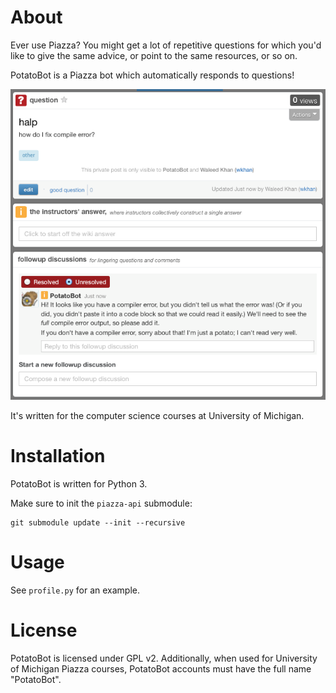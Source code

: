 # About

Ever use Piazza? You might get a lot of repetitive questions for which you'd
like to give the same advice, or point to the same resources, or so on.

PotatoBot is a Piazza bot which automatically responds to questions!

![PotatoBot comments on my compiler error](media/potatobot-compile-error.png)

It's written for the computer science courses at University of Michigan.

# Installation

PotatoBot is written for Python 3.

Make sure to init the `piazza-api` submodule:

```
git submodule update --init --recursive
```

# Usage

See `profile.py` for an example.

# License

PotatoBot is licensed under GPL v2. Additionally, when used for University of
Michigan Piazza courses, PotatoBot accounts must have the full name "PotatoBot".
